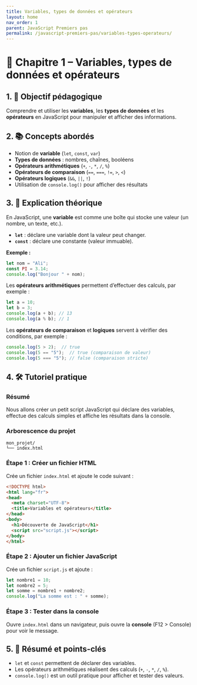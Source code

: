 ```yaml
---
title: Variables, types de données et opérateurs
layout: home
nav_order: 1
parent: JavaScript Premiers pas
permalink: /javascript-premiers-pas/variables-types-operateurs/
---
```


# 📘 Chapitre 1 – Variables, types de données et opérateurs

## 1. 🎯 Objectif pédagogique

Comprendre et utiliser les **variables**, les **types de données** et les **opérateurs** en JavaScript pour manipuler et afficher des informations.

## 2. 📚 Concepts abordés

* Notion de **variable** (`let`, `const`, `var`)
* **Types de données** : nombres, chaînes, booléens
* **Opérateurs arithmétiques** (`+`, `-`, `*`, `/`, `%`)
* **Opérateurs de comparaison** (`==`, `===`, `!=`, `>`, `<`)
* **Opérateurs logiques** (`&&`, `||`, `!`)
* Utilisation de `console.log()` pour afficher des résultats

## 3. 🧠 Explication théorique

En JavaScript, une **variable** est comme une boîte qui stocke une valeur (un nombre, un texte, etc.).

* **`let`** : déclare une variable dont la valeur peut changer.
* **`const`** : déclare une constante (valeur immuable).

**Exemple :**

```js
let nom = "Ali";
const PI = 3.14;
console.log("Bonjour " + nom);
```

Les **opérateurs arithmétiques** permettent d’effectuer des calculs, par exemple :

```js
let a = 10;
let b = 3;
console.log(a + b); // 13
console.log(a % b); // 1
```

Les **opérateurs de comparaison** et **logiques** servent à vérifier des conditions, par exemple :

```js
console.log(5 > 2);  // true
console.log(5 == "5");  // true (comparaison de valeur)
console.log(5 === "5"); // false (comparaison stricte)
```

## 4. 🛠 Tutoriel pratique

### Résumé

Nous allons créer un petit script JavaScript qui déclare des variables, effectue des calculs simples et affiche les résultats dans la console.

### Arborescence du projet

```
mon_projet/
└── index.html
```

### **Étape 1 : Créer un fichier HTML**

Crée un fichier `index.html` et ajoute le code suivant :

```html
<!DOCTYPE html>
<html lang="fr">
<head>
  <meta charset="UTF-8">
  <title>Variables et opérateurs</title>
</head>
<body>
  <h1>Découverte de JavaScript</h1>
  <script src="script.js"></script>
</body>
</html>
```

### **Étape 2 : Ajouter un fichier JavaScript**

Crée un fichier `script.js` et ajoute :

```js
let nombre1 = 10;
let nombre2 = 5;
let somme = nombre1 + nombre2;
console.log("La somme est : " + somme);
```

### **Étape 3 : Tester dans la console**

Ouvre `index.html` dans un navigateur, puis ouvre la **console** (F12 > Console) pour voir le message.

## 5. 🧾 Résumé et points-clés

* `let` et `const` permettent de déclarer des variables.
* Les opérateurs arithmétiques réalisent des calculs (`+`, `-`, `*`, `/`, `%`).
* `console.log()` est un outil pratique pour afficher et tester des valeurs.

